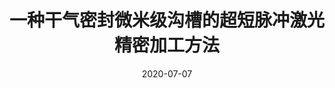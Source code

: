 ---
title: 一种干气密封微米级沟槽的超短脉冲激光精密加工方法

event: 发明专利
event_url: ""

location: China

summary: ""
abstract: ""

# Talk start and end times.
#   End time can optionally be hidden by prefixing the line with `#`.
date: "2020-07-07"
date_end: "2020-11-24"
all_day: true

# Schedule page publish date (NOT talk date).
publishDate: "2017-01-01T00:00:00Z"

authors: [王衍, 王英尧, 曹志康, 赵全忠, 付强, 徐冰, 金小俊, 胡琼, 马志远]
tags: []

# Is this a featured talk? (true/false)
featured: false

links:
- name: 发明
- name: 实质审查的生效
url_code: ""
url_pdf: ""
url_slides: ""
url_video: ""

# Markdown Slides (optional).
#   Associate this talk with Markdown slides.
#   Simply enter your slide deck's filename without extension.
#   E.g. `slides = "example-slides"` references `content/slides/example-slides.md`.
#   Otherwise, set `slides = ""`.

# Projects (optional).
#   Associate this post with one or more of your projects.
#   Simply enter your project's folder or file name without extension.
#   E.g. `projects = ["internal-project"]` references `content/project/deep-learning/index.md`.
#   Otherwise, set `projects = []`.
---